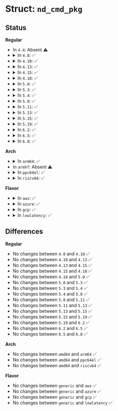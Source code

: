 # Struct: <code>nd_cmd_pkg</code>

## Status
<b>Regular</b>
<ul>
<li>
In <code>4.4</code>: Absent ⚠️
</li>
<li>
<details>
<summary>In <code>4.8</code>: ✅</summary>

```c
struct nd_cmd_pkg {
    __u64 nd_family;
    __u64 nd_command;
    __u32 nd_size_in;
    __u32 nd_size_out;
    __u32 nd_reserved2[9];
    __u32 nd_fw_size;
    unsigned char nd_payload[0];
};
```
</details>
</li>
<li>
<details>
<summary>In <code>4.10</code>: ✅</summary>

```c
struct nd_cmd_pkg {
    __u64 nd_family;
    __u64 nd_command;
    __u32 nd_size_in;
    __u32 nd_size_out;
    __u32 nd_reserved2[9];
    __u32 nd_fw_size;
    unsigned char nd_payload[0];
};
```
</details>
</li>
<li>
<details>
<summary>In <code>4.13</code>: ✅</summary>

```c
struct nd_cmd_pkg {
    __u64 nd_family;
    __u64 nd_command;
    __u32 nd_size_in;
    __u32 nd_size_out;
    __u32 nd_reserved2[9];
    __u32 nd_fw_size;
    unsigned char nd_payload[0];
};
```
</details>
</li>
<li>
<details>
<summary>In <code>4.15</code>: ✅</summary>

```c
struct nd_cmd_pkg {
    __u64 nd_family;
    __u64 nd_command;
    __u32 nd_size_in;
    __u32 nd_size_out;
    __u32 nd_reserved2[9];
    __u32 nd_fw_size;
    unsigned char nd_payload[0];
};
```
</details>
</li>
<li>
<details>
<summary>In <code>4.18</code>: ✅</summary>

```c
struct nd_cmd_pkg {
    __u64 nd_family;
    __u64 nd_command;
    __u32 nd_size_in;
    __u32 nd_size_out;
    __u32 nd_reserved2[9];
    __u32 nd_fw_size;
    unsigned char nd_payload[0];
};
```
</details>
</li>
<li>
<details>
<summary>In <code>5.0</code>: ✅</summary>

```c
struct nd_cmd_pkg {
    __u64 nd_family;
    __u64 nd_command;
    __u32 nd_size_in;
    __u32 nd_size_out;
    __u32 nd_reserved2[9];
    __u32 nd_fw_size;
    unsigned char nd_payload[0];
};
```
</details>
</li>
<li>
<details>
<summary>In <code>5.3</code>: ✅</summary>

```c
struct nd_cmd_pkg {
    __u64 nd_family;
    __u64 nd_command;
    __u32 nd_size_in;
    __u32 nd_size_out;
    __u32 nd_reserved2[9];
    __u32 nd_fw_size;
    unsigned char nd_payload[0];
};
```
</details>
</li>
<li>
<details>
<summary>In <code>5.4</code>: ✅</summary>

```c
struct nd_cmd_pkg {
    __u64 nd_family;
    __u64 nd_command;
    __u32 nd_size_in;
    __u32 nd_size_out;
    __u32 nd_reserved2[9];
    __u32 nd_fw_size;
    unsigned char nd_payload[0];
};
```
</details>
</li>
<li>
<details>
<summary>In <code>5.8</code>: ✅</summary>

```c
struct nd_cmd_pkg {
    __u64 nd_family;
    __u64 nd_command;
    __u32 nd_size_in;
    __u32 nd_size_out;
    __u32 nd_reserved2[9];
    __u32 nd_fw_size;
    unsigned char nd_payload[0];
};
```
</details>
</li>
<li>
<details>
<summary>In <code>5.11</code>: ✅</summary>

```c
struct nd_cmd_pkg {
    __u64 nd_family;
    __u64 nd_command;
    __u32 nd_size_in;
    __u32 nd_size_out;
    __u32 nd_reserved2[9];
    __u32 nd_fw_size;
    unsigned char nd_payload[0];
};
```
</details>
</li>
<li>
<details>
<summary>In <code>5.13</code>: ✅</summary>

```c
struct nd_cmd_pkg {
    __u64 nd_family;
    __u64 nd_command;
    __u32 nd_size_in;
    __u32 nd_size_out;
    __u32 nd_reserved2[9];
    __u32 nd_fw_size;
    unsigned char nd_payload[0];
};
```
</details>
</li>
<li>
<details>
<summary>In <code>5.15</code>: ✅</summary>

```c
struct nd_cmd_pkg {
    __u64 nd_family;
    __u64 nd_command;
    __u32 nd_size_in;
    __u32 nd_size_out;
    __u32 nd_reserved2[9];
    __u32 nd_fw_size;
    unsigned char nd_payload[0];
};
```
</details>
</li>
<li>
<details>
<summary>In <code>5.19</code>: ✅</summary>

```c
struct nd_cmd_pkg {
    __u64 nd_family;
    __u64 nd_command;
    __u32 nd_size_in;
    __u32 nd_size_out;
    __u32 nd_reserved2[9];
    __u32 nd_fw_size;
    unsigned char nd_payload[0];
};
```
</details>
</li>
<li>
<details>
<summary>In <code>6.2</code>: ✅</summary>

```c
struct nd_cmd_pkg {
    __u64 nd_family;
    __u64 nd_command;
    __u32 nd_size_in;
    __u32 nd_size_out;
    __u32 nd_reserved2[9];
    __u32 nd_fw_size;
    unsigned char nd_payload[0];
};
```
</details>
</li>
<li>
<details>
<summary>In <code>6.5</code>: ✅</summary>

```c
struct nd_cmd_pkg {
    __u64 nd_family;
    __u64 nd_command;
    __u32 nd_size_in;
    __u32 nd_size_out;
    __u32 nd_reserved2[9];
    __u32 nd_fw_size;
    unsigned char nd_payload[0];
};
```
</details>
</li>
<li>
<details>
<summary>In <code>6.8</code>: ✅</summary>

```c
struct nd_cmd_pkg {
    __u64 nd_family;
    __u64 nd_command;
    __u32 nd_size_in;
    __u32 nd_size_out;
    __u32 nd_reserved2[9];
    __u32 nd_fw_size;
    unsigned char nd_payload[0];
};
```
</details>
</li>
</ul>
<b>Arch</b>
<ul>
<li>
<details>
<summary>In <code>arm64</code>: ✅</summary>

```c
struct nd_cmd_pkg {
    __u64 nd_family;
    __u64 nd_command;
    __u32 nd_size_in;
    __u32 nd_size_out;
    __u32 nd_reserved2[9];
    __u32 nd_fw_size;
    unsigned char nd_payload[0];
};
```
</details>
</li>
<li>
In <code>armhf</code>: Absent ⚠️
</li>
<li>
<details>
<summary>In <code>ppc64el</code>: ✅</summary>

```c
struct nd_cmd_pkg {
    __u64 nd_family;
    __u64 nd_command;
    __u32 nd_size_in;
    __u32 nd_size_out;
    __u32 nd_reserved2[9];
    __u32 nd_fw_size;
    unsigned char nd_payload[0];
};
```
</details>
</li>
<li>
<details>
<summary>In <code>riscv64</code>: ✅</summary>

```c
struct nd_cmd_pkg {
    __u64 nd_family;
    __u64 nd_command;
    __u32 nd_size_in;
    __u32 nd_size_out;
    __u32 nd_reserved2[9];
    __u32 nd_fw_size;
    unsigned char nd_payload[0];
};
```
</details>
</li>
</ul>
<b>Flavor</b>
<ul>
<li>
<details>
<summary>In <code>aws</code>: ✅</summary>

```c
struct nd_cmd_pkg {
    __u64 nd_family;
    __u64 nd_command;
    __u32 nd_size_in;
    __u32 nd_size_out;
    __u32 nd_reserved2[9];
    __u32 nd_fw_size;
    unsigned char nd_payload[0];
};
```
</details>
</li>
<li>
<details>
<summary>In <code>azure</code>: ✅</summary>

```c
struct nd_cmd_pkg {
    __u64 nd_family;
    __u64 nd_command;
    __u32 nd_size_in;
    __u32 nd_size_out;
    __u32 nd_reserved2[9];
    __u32 nd_fw_size;
    unsigned char nd_payload[0];
};
```
</details>
</li>
<li>
<details>
<summary>In <code>gcp</code>: ✅</summary>

```c
struct nd_cmd_pkg {
    __u64 nd_family;
    __u64 nd_command;
    __u32 nd_size_in;
    __u32 nd_size_out;
    __u32 nd_reserved2[9];
    __u32 nd_fw_size;
    unsigned char nd_payload[0];
};
```
</details>
</li>
<li>
<details>
<summary>In <code>lowlatency</code>: ✅</summary>

```c
struct nd_cmd_pkg {
    __u64 nd_family;
    __u64 nd_command;
    __u32 nd_size_in;
    __u32 nd_size_out;
    __u32 nd_reserved2[9];
    __u32 nd_fw_size;
    unsigned char nd_payload[0];
};
```
</details>
</li>
</ul>

## Differences
<b>Regular</b>
<ul>
<li>
No changes between <code>4.8</code> and <code>4.10</code> ✅
</li>
<li>
No changes between <code>4.10</code> and <code>4.13</code> ✅
</li>
<li>
No changes between <code>4.13</code> and <code>4.15</code> ✅
</li>
<li>
No changes between <code>4.15</code> and <code>4.18</code> ✅
</li>
<li>
No changes between <code>4.18</code> and <code>5.0</code> ✅
</li>
<li>
No changes between <code>5.0</code> and <code>5.3</code> ✅
</li>
<li>
No changes between <code>5.3</code> and <code>5.4</code> ✅
</li>
<li>
No changes between <code>5.4</code> and <code>5.8</code> ✅
</li>
<li>
No changes between <code>5.8</code> and <code>5.11</code> ✅
</li>
<li>
No changes between <code>5.11</code> and <code>5.13</code> ✅
</li>
<li>
No changes between <code>5.13</code> and <code>5.15</code> ✅
</li>
<li>
No changes between <code>5.15</code> and <code>5.19</code> ✅
</li>
<li>
No changes between <code>5.19</code> and <code>6.2</code> ✅
</li>
<li>
No changes between <code>6.2</code> and <code>6.5</code> ✅
</li>
<li>
No changes between <code>6.5</code> and <code>6.8</code> ✅
</li>
</ul>
<b>Arch</b>
<ul>
<li>
No changes between <code>amd64</code> and <code>arm64</code> ✅
</li>
<li>
No changes between <code>amd64</code> and <code>ppc64el</code> ✅
</li>
<li>
No changes between <code>amd64</code> and <code>riscv64</code> ✅
</li>
</ul>
<b>Flavor</b>
<ul>
<li>
No changes between <code>generic</code> and <code>aws</code> ✅
</li>
<li>
No changes between <code>generic</code> and <code>azure</code> ✅
</li>
<li>
No changes between <code>generic</code> and <code>gcp</code> ✅
</li>
<li>
No changes between <code>generic</code> and <code>lowlatency</code> ✅
</li>
</ul>
